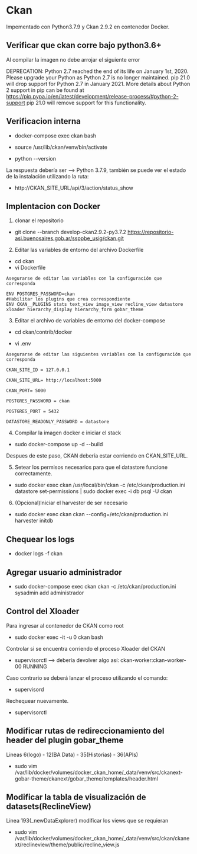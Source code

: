 # Ckan

Impementado con Python3.7.9 y Ckan 2.9.2 en contenedor Docker.

## Verificar que ckan corre bajo python3.6+

Al compilar la imagen no debe arrojar el siguiente error

DEPRECATION: Python 2.7 reached the end of its life on January 1st, 2020. Please upgrade your Python as Python 2.7 is no longer maintained. pip 21.0 will drop support for Python 2.7 in January 2021. More details about Python 2 support in pip can be found at https://pip.pypa.io/en/latest/development/release-process/#python-2-support pip 21.0 will remove support for this functionality.

## Verificacion interna

- docker-compose exec ckan bash

- source /usr/lib/ckan/venv/bin/activate

- python --version

La respuesta debería ser --> Python 3.7.9, también se puede ver el estado de la instalación utilizando la ruta:

- http://CKAN_SITE_URL/api/3/action/status_show


## Implentacion con Docker

1. clonar el repositorio

- git clone --branch develop-ckan2.9.2-py3.7.2 https://repositorio-asi.buenosaires.gob.ar/ssppbe_usig/ckan.git

2. Editar las variables de entorno del archivo Dockerfile

- cd ckan
- vi Dockerfile

``` 
Asegurarse de editar las variables con la configuración que corresponda

ENV POSTGRES_PASSWORD=ckan
#Habilitar los plugins que crea correspondiente
ENV CKAN__PLUGINS stats text_view image_view recline_view datastore xloader hierarchy_display hierarchy_form gobar_theme

```

3. Editar el archivo de variables de entorno del docker-compose

- cd ckan/contrib/docker

- vi .env

``` 
Asegurarse de editar las siguientes variables con la configuración que corresponda

CKAN_SITE_ID = 127.0.0.1

CKAN_SITE_URL= http://localhost:5000

CKAN_PORT= 5000

POSTGRES_PASSWORD = ckan

POSTGRES_PORT = 5432

DATASTORE_READONLY_PASSWORD = datastore

```

4. Compilar la imagen docker e iniciar el stack

- sudo docker-compose up -d --build

Despues de este paso, CKAN debería estar corriendo en CKAN_SITE_URL.

5. Setear los permisos necesarios para que el datastore funcione correctamente.

- sudo docker exec ckan /usr/local/bin/ckan -c /etc/ckan/production.ini datastore set-permissions | sudo docker exec -i db psql -U ckan

6. (Opcional)Iniciar el harvester de ser necesario

- sudo docker exec ckan ckan --config=/etc/ckan/production.ini harvester initdb


## Chequear los logs

- docker logs -f ckan

## Agregar usuario administrador

- sudo docker-compose exec ckan ckan -c /etc/ckan/production.ini sysadmin add administrador

## Control del Xloader

Para ingresar al contenedor de CKAN como root
- sudo docker exec -it -u 0 ckan bash

Controlar si se encuentra corriendo el proceso Xloader del CKAN
- supervisorctl --> debería devolver algo así: ckan-worker:ckan-worker-00       RUNNING

Caso contrario se deberá lanzar el proceso utilizando el comando:
- supervisord

Rechequear nuevamente.
- supervisorctl

## Modificar rutas de redireccionamiento del header del plugin gobar_theme

Lineas 6(logo) - 12(BA Data) - 35(Historias) - 36(APIs)

- sudo vim /var/lib/docker/volumes/docker_ckan_home/_data/venv/src/ckanext-gobar-theme/ckanext/gobar_theme/templates/header.html

## Modificar la tabla de visualización de datasets(ReclineView)

Linea 193(_newDataExplorer) modificar los views que se requieran

- sudo vim /var/lib/docker/volumes/docker_ckan_home/_data/venv/src/ckan/ckanext/reclineview/theme/public/recline_view.js


